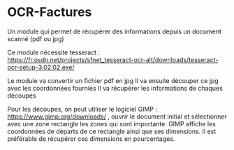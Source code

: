 # OCR-Factures
Un module qui permet de récupérer des informations depuis un document scanné (pdf ou jpg)


Ce module nécessite tesseract : https://fr.osdn.net/projects/sfnet_tesseract-ocr-alt/downloads/tesseract-ocr-setup-3.02.02.exe/

Le module va convertir un fichier pdf en jpg
Il va ensuite découper ce jpg avec les coordonnées fournies 
Il va récupérer les informations de chaques découpes

Pour les découpes, on peut utiliser le logiciel GIMP : https://www.gimp.org/downloads/ , ouvrir le document initial et sélectionner avec une zone rectangle les zones qui sont importante. GIMP affiche les coordonnées de départs de ce rectangle ainsi que ses dimensions. Il est préférable de récupérer ces dimensions en pourcentages.
